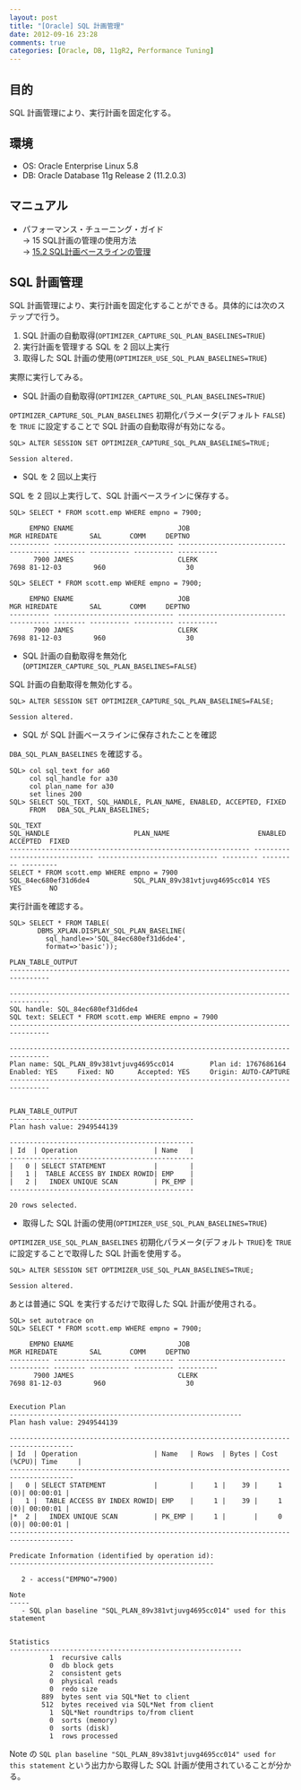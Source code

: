 ```yaml
---
layout: post
title: "[Oracle] SQL 計画管理"
date: 2012-09-16 23:28
comments: true
categories: [Oracle, DB, 11gR2, Performance Tuning]
---
```

## 目的

SQL 計画管理により、実行計画を固定化する。

## 環境

* OS: Oracle Enterprise Linux 5.8
* DB: Oracle Database 11g Release 2 (11.2.0.3)

## マニュアル

* パフォーマンス・チューニング・ガイド  
  -> 15 SQL計画の管理の使用方法  
  -> [15.2 SQL計画ベースラインの管理](http://docs.oracle.com/cd/E16338_01/server.112/b56312/optplanmgmt.htm#BABEGJGB)

## SQL 計画管理

SQL 計画管理により、実行計画を固定化することができる。具体的には次のステップで行う。

1. SQL 計画の自動取得(`OPTIMIZER_CAPTURE_SQL_PLAN_BASELINES=TRUE`)
2. 実行計画を管理する SQL を 2 回以上実行
3. 取得した SQL 計画の使用(`OPTIMIZER_USE_SQL_PLAN_BASELINES=TRUE`)

実際に実行してみる。

* SQL 計画の自動取得(`OPTIMIZER_CAPTURE_SQL_PLAN_BASELINES=TRUE`)

`OPTIMIZER_CAPTURE_SQL_PLAN_BASELINES` 初期化パラメータ(デフォルト `FALSE`)を `TRUE` に設定することで SQL 計画の自動取得が有効になる。

    SQL> ALTER SESSION SET OPTIMIZER_CAPTURE_SQL_PLAN_BASELINES=TRUE;

    Session altered.

* SQL を 2 回以上実行

SQL を 2 回以上実行して、SQL 計画ベースラインに保存する。

    SQL> SELECT * FROM scott.emp WHERE empno = 7900;

         EMPNO ENAME                          JOB                                MGR HIREDATE        SAL       COMM     DEPTNO
    ---------- ------------------------------ --------------------------- ---------- -------- ---------- ---------- ----------
          7900 JAMES                          CLERK                             7698 81-12-03        960                    30

    SQL> SELECT * FROM scott.emp WHERE empno = 7900;

         EMPNO ENAME                          JOB                                MGR HIREDATE        SAL       COMM     DEPTNO
    ---------- ------------------------------ --------------------------- ---------- -------- ---------- ---------- ----------
          7900 JAMES                          CLERK                             7698 81-12-03        960                    30

* SQL 計画の自動取得を無効化(`OPTIMIZER_CAPTURE_SQL_PLAN_BASELINES=FALSE`)

SQL 計画の自動取得を無効化する。

    SQL> ALTER SESSION SET OPTIMIZER_CAPTURE_SQL_PLAN_BASELINES=FALSE;

    Session altered.

* SQL が SQL 計画ベースラインに保存されたことを確認

`DBA_SQL_PLAN_BASELINES` を確認する。

    SQL> col sql_text for a60
         col sql_handle for a30
         col plan_name for a30
         set lines 200
    SQL> SELECT SQL_TEXT, SQL_HANDLE, PLAN_NAME, ENABLED, ACCEPTED, FIXED
         FROM   DBA_SQL_PLAN_BASELINES;

    SQL_TEXT                                                     SQL_HANDLE                     PLAN_NAME                      ENABLED   ACCEPTED  FIXED
    ------------------------------------------------------------ ------------------------------ ------------------------------ --------- --------- ---------
    SELECT * FROM scott.emp WHERE empno = 7900                   SQL_84ec680ef31d6de4           SQL_PLAN_89v381vtjuvg4695cc014 YES       YES       NO

実行計画を確認する。

    SQL> SELECT * FROM TABLE(
           DBMS_XPLAN.DISPLAY_SQL_PLAN_BASELINE(
             sql_handle=>'SQL_84ec680ef31d6de4',
             format=>'basic'));

    PLAN_TABLE_OUTPUT
    --------------------------------------------------------------------------------

    --------------------------------------------------------------------------------
    SQL handle: SQL_84ec680ef31d6de4
    SQL text: SELECT * FROM scott.emp WHERE empno = 7900
    --------------------------------------------------------------------------------

    --------------------------------------------------------------------------------
    Plan name: SQL_PLAN_89v381vtjuvg4695cc014         Plan id: 1767686164
    Enabled: YES     Fixed: NO      Accepted: YES     Origin: AUTO-CAPTURE
    --------------------------------------------------------------------------------


    PLAN_TABLE_OUTPUT
    ----------------------------------------------
    Plan hash value: 2949544139

    ----------------------------------------------
    | Id  | Operation                   | Name   |
    ----------------------------------------------
    |   0 | SELECT STATEMENT            |        |
    |   1 |  TABLE ACCESS BY INDEX ROWID| EMP    |
    |   2 |   INDEX UNIQUE SCAN         | PK_EMP |
    ----------------------------------------------

    20 rows selected.

* 取得した SQL 計画の使用(`OPTIMIZER_USE_SQL_PLAN_BASELINES=TRUE`)

`OPTIMIZER_USE_SQL_PLAN_BASELINES` 初期化パラメータ(デフォルト `TRUE`)を `TRUE` に設定することで取得した SQL 計画を使用する。

    SQL> ALTER SESSION SET OPTIMIZER_USE_SQL_PLAN_BASELINES=TRUE;

    Session altered.

あとは普通に SQL を実行するだけで取得した SQL 計画が使用される。

    SQL> set autotrace on
    SQL> SELECT * FROM scott.emp WHERE empno = 7900;

         EMPNO ENAME                          JOB                                MGR HIREDATE        SAL       COMM     DEPTNO
    ---------- ------------------------------ --------------------------- ---------- -------- ---------- ---------- ----------
          7900 JAMES                          CLERK                             7698 81-12-03        960                    30


    Execution Plan
    ----------------------------------------------------------
    Plan hash value: 2949544139

    --------------------------------------------------------------------------------------
    | Id  | Operation                   | Name   | Rows  | Bytes | Cost (%CPU)| Time     |
    --------------------------------------------------------------------------------------
    |   0 | SELECT STATEMENT            |        |     1 |    39 |     1   (0)| 00:00:01 |
    |   1 |  TABLE ACCESS BY INDEX ROWID| EMP    |     1 |    39 |     1   (0)| 00:00:01 |
    |*  2 |   INDEX UNIQUE SCAN         | PK_EMP |     1 |       |     0   (0)| 00:00:01 |
    --------------------------------------------------------------------------------------

    Predicate Information (identified by operation id):
    ---------------------------------------------------

       2 - access("EMPNO"=7900)

    Note 
    -----
       - SQL plan baseline "SQL_PLAN_89v381vtjuvg4695cc014" used for this statement


    Statistics
    ----------------------------------------------------------
              1  recursive calls
              0  db block gets
              2  consistent gets
              0  physical reads
              0  redo size
            889  bytes sent via SQL*Net to client
            512  bytes received via SQL*Net from client
              1  SQL*Net roundtrips to/from client
              0  sorts (memory)
              0  sorts (disk)
              1  rows processed

Note の `SQL plan baseline "SQL_PLAN_89v381vtjuvg4695cc014" used for this statement` という出力から取得した SQL 計画が使用されていることが分かる。
